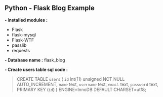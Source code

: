 ## Python - Flask Blog Example

**- Installed modules :**
 - Flask
 - flask-mysql
 - Flask-WTF
 - passlib
 - requests
 
**- Database name :** flask_blog

**- Create users table sql code :**
>CREATE TABLE `users` (
	 `id` int(11) unsigned NOT NULL AUTO_INCREMENT,
	 `name` text, `username` text,
	 `email` text, `password` text,
	  PRIMARY KEY (`id`)
) ENGINE=InnoDB DEFAULT CHARSET=utf8;

